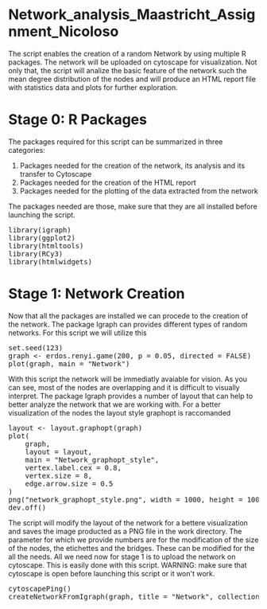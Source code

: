# Network_analysis_Maastricht_Assignment_Nicoloso

The script enables the creation of a random Network by using multiple R packages. The network will be uploaded on cytoscape for visualization. Not only that, the script will analize the basic feature of the network such the mean degree distribution of the nodes and will produce an HTML report file with statistics data and plots for further exploration.

# Stage 0: R Packages
The packages required for this script can be summarized in three categories:
1) Packages needed for the creation of the network, its analysis and its transfer to Cytoscape
2) Packages needed for the creation of the HTML report
3) Packages needed for the plotting of the data extracted from the network

The packages needed are those, make sure that they are all installed before launching the script.

<pre>
library(igraph)
library(ggplot2)
library(htmltools)
library(RCy3)
library(htmlwidgets)
</pre>

# Stage 1: Network Creation
Now that all the packages are installed we can procede to the creation of the network. The package Igraph can provides different types of random networks. For this script we will utilize this

<pre>
set.seed(123)
graph <- erdos.renyi.game(200, p = 0.05, directed = FALSE)
plot(graph, main = "Network")
</pre>
With this script the network will be immediatly avaiable for vision. As you can see, most of the nodes are overlapping and it is difficult to visually interpret. The package Igraph provides a number of layout that can help to better analyze the network that we are working with. For a better visualization of the nodes the layout style graphopt is raccomanded

<pre>
layout <- layout.graphopt(graph)
plot(
    graph,
    layout = layout,
    main = "Network_graphopt_style",
    vertex.label.cex = 0.8,
    vertex.size = 8,
    edge.arrow.size = 0.5 
)
png("network_graphopt_style.png", width = 1000, height = 1000)
dev.off()
</pre>
The script will modify the layout of the network for a bettere visualization and saves the image producted as a PNG file in the work directory. The parameter for which we provide numbers are for the modification of the size of the nodes, the etichettes and the bridges. These can be modified for the all the needs.
All we need now for stage 1 is to upload the network on cytoscape. This is easily done with this script. WARNING: make sure that cytoscape is open before launching this script or it won't work.

<pre>
cytoscapePing()
createNetworkFromIgraph(graph, title = "Network", collection = "Maastricht_Assignment")
</pre>

